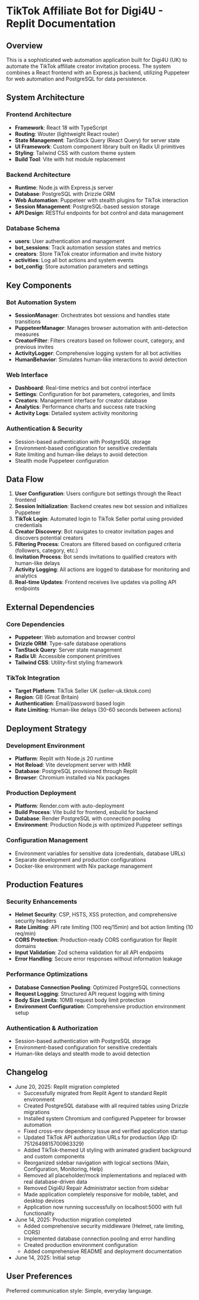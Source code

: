 # TikTok Affiliate Bot for Digi4U - Replit Documentation

## Overview

This is a sophisticated web automation application built for Digi4U (UK) to automate the TikTok affiliate creator invitation process. The system combines a React frontend with an Express.js backend, utilizing Puppeteer for web automation and PostgreSQL for data persistence.

## System Architecture

### Frontend Architecture
- **Framework**: React 18 with TypeScript
- **Routing**: Wouter (lightweight React router)
- **State Management**: TanStack Query (React Query) for server state
- **UI Framework**: Custom component library built on Radix UI primitives
- **Styling**: Tailwind CSS with custom theme system
- **Build Tool**: Vite with hot module replacement

### Backend Architecture
- **Runtime**: Node.js with Express.js server
- **Database**: PostgreSQL with Drizzle ORM
- **Web Automation**: Puppeteer with stealth plugins for TikTok interaction
- **Session Management**: PostgreSQL-based session storage
- **API Design**: RESTful endpoints for bot control and data management

### Database Schema
- **users**: User authentication and management
- **bot_sessions**: Track automation session states and metrics
- **creators**: Store TikTok creator information and invite history
- **activities**: Log all bot actions and system events
- **bot_config**: Store automation parameters and settings

## Key Components

### Bot Automation System
- **SessionManager**: Orchestrates bot sessions and handles state transitions
- **PuppeteerManager**: Manages browser automation with anti-detection measures
- **CreatorFilter**: Filters creators based on follower count, category, and previous invites
- **ActivityLogger**: Comprehensive logging system for all bot activities
- **HumanBehavior**: Simulates human-like interactions to avoid detection

### Web Interface
- **Dashboard**: Real-time metrics and bot control interface
- **Settings**: Configuration for bot parameters, categories, and limits
- **Creators**: Management interface for creator database
- **Analytics**: Performance charts and success rate tracking
- **Activity Logs**: Detailed system activity monitoring

### Authentication & Security
- Session-based authentication with PostgreSQL storage
- Environment-based configuration for sensitive credentials
- Rate limiting and human-like delays to avoid detection
- Stealth mode Puppeteer configuration

## Data Flow

1. **User Configuration**: Users configure bot settings through the React frontend
2. **Session Initialization**: Backend creates new bot session and initializes Puppeteer
3. **TikTok Login**: Automated login to TikTok Seller portal using provided credentials
4. **Creator Discovery**: Bot navigates to creator invitation pages and discovers potential creators
5. **Filtering Process**: Creators are filtered based on configured criteria (followers, category, etc.)
6. **Invitation Process**: Bot sends invitations to qualified creators with human-like delays
7. **Activity Logging**: All actions are logged to database for monitoring and analytics
8. **Real-time Updates**: Frontend receives live updates via polling API endpoints

## External Dependencies

### Core Dependencies
- **Puppeteer**: Web automation and browser control
- **Drizzle ORM**: Type-safe database operations
- **TanStack Query**: Server state management
- **Radix UI**: Accessible component primitives
- **Tailwind CSS**: Utility-first styling framework

### TikTok Integration
- **Target Platform**: TikTok Seller UK (seller-uk.tiktok.com)
- **Region**: GB (Great Britain)
- **Authentication**: Email/password based login
- **Rate Limiting**: Human-like delays (30-60 seconds between actions)

## Deployment Strategy

### Development Environment
- **Platform**: Replit with Node.js 20 runtime
- **Hot Reload**: Vite development server with HMR
- **Database**: PostgreSQL provisioned through Replit
- **Browser**: Chromium installed via Nix packages

### Production Deployment
- **Platform**: Render.com with auto-deployment
- **Build Process**: Vite build for frontend, esbuild for backend
- **Database**: Render PostgreSQL with connection pooling
- **Environment**: Production Node.js with optimized Puppeteer settings

### Configuration Management
- Environment variables for sensitive data (credentials, database URLs)
- Separate development and production configurations
- Docker-like environment with Nix package management

## Production Features

### Security Enhancements
- **Helmet Security**: CSP, HSTS, XSS protection, and comprehensive security headers
- **Rate Limiting**: API rate limiting (100 req/15min) and bot action limiting (10 req/min)
- **CORS Protection**: Production-ready CORS configuration for Replit domains
- **Input Validation**: Zod schema validation for all API endpoints
- **Error Handling**: Secure error responses without information leakage

### Performance Optimizations
- **Database Connection Pooling**: Optimized PostgreSQL connections
- **Request Logging**: Structured API request logging with timing
- **Body Size Limits**: 10MB request body limit protection
- **Environment Configuration**: Comprehensive production environment setup

### Authentication & Authorization
- Session-based authentication with PostgreSQL storage
- Environment-based configuration for sensitive credentials
- Human-like delays and stealth mode to avoid detection

## Changelog

- June 20, 2025: Replit migration completed
  - Successfully migrated from Replit Agent to standard Replit environment
  - Created PostgreSQL database with all required tables using Drizzle migrations
  - Installed system Chromium and configured Puppeteer for browser automation
  - Fixed cross-env dependency issue and verified application startup
  - Updated TikTok API authorization URLs for production (App ID: 7512649815700963329)
  - Added TikTok-themed UI styling with animated gradient background and custom components
  - Reorganized sidebar navigation with logical sections (Main, Configuration, Monitoring, Help)
  - Removed all placeholder/mock implementations and replaced with real database-driven data
  - Removed Digi4U Repair Administrator section from sidebar
  - Made application completely responsive for mobile, tablet, and desktop devices
  - Application now running successfully on localhost:5000 with full functionality
- June 14, 2025: Production migration completed
  - Added comprehensive security middleware (Helmet, rate limiting, CORS)
  - Implemented database connection pooling and error handling
  - Created production environment configuration
  - Added comprehensive README and deployment documentation
- June 14, 2025: Initial setup

## User Preferences

Preferred communication style: Simple, everyday language.